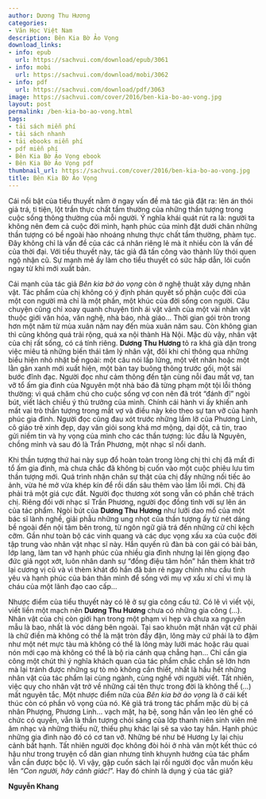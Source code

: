 ```yaml
---
author: Dương Thu Hương
categories:
- Văn Học Việt Nam
description: Bên Kia Bờ Ảo Vọng
download_links:
- info: epub
  url: https://sachvui.com/download/epub/3061
- info: mobi
  url: https://sachvui.com/download/mobi/3062
- info: pdf
  url: https://sachvui.com/download/pdf/3063
image: https://sachvui.com/cover/2016/ben-kia-bo-ao-vong.jpg
layout: post
permalink: /ben-kia-bo-ao-vong.html
tags:
- tải sách miễn phí
- tải sách nhanh
- tải ebooks miễn phí
- pdf miễn phí
- Bên Kia Bờ Ảo Vọng ebook
- Bên Kia Bờ Ảo Vọng pdf
thumbnail_url: https://sachvui.com/cover/2016/ben-kia-bo-ao-vong.jpg
title: Bên Kia Bờ Ảo Vọng
---
```


 <div class="item-desc text-justify"> <p>Cái nổi bật của tiểu thuyết nằm ở ngay vấn đề mà tác giả đặt ra: lên án thói giả trá, ti tiện, lột trần thực chất tầm thường của những thần tượng trong cuộc sống thông thường của mỗi người. Ý nghĩa khái quát rút ra là: người ta không nên đem cả cuộc đời mình, hạnh phúc của mình đặt dưới chân những thần tượng có bề ngoài hào nhoáng nhưng thực chất tầm thường, phàm tục. Đây không chỉ là vấn đề của các cá nhân riêng lẻ mà ít nhiều còn là vấn đề của thời đại. Với tiểu thuyết này, tác giả đã tấn công vào thành lũy thói quen ngộ nhận cũ. Sự mạnh mẽ ấy làm cho tiểu thuyết có sức hấp dẫn, lôi cuốn ngay từ khi mới xuất bản.</p><p>Cái mạnh của tác giả <em>Bên kia bờ ảo vọng</em> còn ở nghệ thuật xây dựng nhân vật. Tác phẩm của chị không có ý định phán quyết số phận cuộc đời của một con người mà chỉ là một phần, một khúc của đời sống con người. Câu chuyện cũng chỉ xoay quanh chuyện tình ái vặt vãnh của một vài nhân vật thuộc giới văn hóa, văn nghệ, nhà báo, nhà giáo… Thời gian gói tròn trong hơn một năm từ mùa xuân năm nay đến mùa xuân năm sau. Còn không gian thì cũng không quá trải rộng, quá xa nội thành Hà Nội. Mặc dù vậy, nhân vật của chị rất sống, có cá tính riêng. <strong>Dương Thu Hương </strong>tỏ ra khá già dặn trong việc miêu tả những biến thái tâm lý nhân vật, đôi khi chỉ thông qua những biểu hiện nhỏ nhặt bề ngoài: một câu nói lấp lửng, một vết nhăn hoặc một lằn gân xanh mới xuất hiện, một bàn tay buông thõng trước gối, một sải bước đĩnh đạc. Người đọc như cảm thông đến tận cùng nỗi đau mất vợ, tan vỡ tổ ấm gia đình của Nguyên một nhà báo đã từng phạm một tội lỗi thông thường: vì quá chăm chú cho cuộc sống vợ con nên đã trót “đánh đĩ” ngòi bút, viết lách chiều ý thủ trưởng của mình. Chính cái hành vi ấy khiến anh mất vai trò thần tượng trong mắt vợ và điều này kéo theo sự tan vỡ của hạnh phúc gia đình. Người đọc cũng đau xót trước những lầm lỡ của Phương Linh, cô giáo trẻ xinh đẹp, dạy văn giỏi song khá mơ mộng, dại dột, cả tin, trao gửi niềm tin và hy vọng của mình cho các thần tượng: lúc đầu là Nguyên, chồng mình và sau đó là Trần Phương, một nhạc sĩ nổi danh.</p><p>Khi thần tượng thứ hai này sụp đổ hoàn toàn trong lòng chị thì chị đã mất đi tổ ấm gia đình, mà chưa chắc đã không bị cuốn vào một cuộc phiêu lưu tìm thần tượng mới. Quá trình nhận chân sự thật của chị đầy những nối tiếc ảo ảnh, vừa hé mở vừa khép kín để rồi dấn sâu thêm vào lầm lỗi mới. Chị đã phải trả một giá cực đắt. Người đọc thương xót song vẫn có phần chê trách chị. Riêng đối với nhạc sĩ Trần Phương, người đọc đồng tình với sự lên án của tác phẩm. Ngòi bút của <strong>Dương Thu Hương</strong> như lưỡi dao mổ của một bác sĩ lành nghề, giải phẫu những ung nhọt của thần tượng ấy từ nét dáng bề ngoài đến nội tâm bên trong, từ ngôn ngữ giả trá đến những cử chỉ kệch cỡm. Gần như toàn bộ các vinh quang và các dục vọng xấu xa của cuộc đời tập trung vào nhân vật nhạc sĩ này. Hắn quyến rũ đàn bà con gái có bài bản, lớp lang, làm tan vỡ hạnh phúc của nhiều gia đình nhưng lại lên giọng đạo đức giả ngọt xớt, luôn nhân danh sự “đồng điệu tâm hồn” hắn thèm khát trở lại cương vị cũ và vì thèm khát đó hắn đã bán rẻ ngay chính nhu cầu tình yêu và hạnh phúc của bản thân mình để sống với mụ vợ xấu xí chỉ vì mụ là cháu của một lãnh đạo cao cấp…</p><p>Nhược điểm của tiểu thuyết này có lẽ ở sự gia công cấu tứ. Có lẽ vì viết vội, viết liền một mạch nên <strong>Dương Thu Hương</strong> chưa có những gia công (…). Nhân vật của chị còn giới hạn trong một phạm vi hẹp và chưa xa nguyên mẫu là bao, nhất là vóc dáng bên ngoài. Tại sao khuôn mặt nhân vật cứ phải là chữ điền mà không có thể là mặt tròn đầy đặn, lông mày cứ phải là to đậm như một nét mực tàu mà không có thể là lông mày lưỡi mác hoặc râu quai nón mới cạo mà không có thể là bộ ria cánh quạ chẳng hạn… Chỉ cần gia công một chút thì ý nghĩa khách quan của tác phẩm chắc chắn sẽ lớn hơn mà lại tránh được những sự tò mò không cần thiết, nhất là hầu hết những nhân vật của tác phẩm lại cùng ngành, cùng nghề với người viết. Tất nhiên, việc quy cho nhân vật trở về những cái tên thực trong đời là không thể (…) mất nguyên tắc. Một nhược điểm nữa của <em>Bên kia bờ ảo vọng </em>là ở cái kết thúc còn có phần vô vọng của nó. Kẻ giả trá trong tác phẩm mặc dù bị cá nhân Phượng, Phương Linh… vạch mặt, hạ bệ, song hắn vẫn leo lên ghế có chức có quyền, vẫn là thần tượng chói sáng của lớp thanh niên sinh viên mê âm nhạc và những thiếu nữ, thiếu phụ khác lại sẽ sa vào tay hắn. Hạnh phúc những gia đình nào đó có cơ tan vỡ. Những bé như bé Hương Ly lại chịu cảnh bất hạnh. Tất nhiên người đọc không đòi hỏi ở nhà văn một kết thúc có hậu như trong truyện cổ dân gian nhưng tính khuynh hướng của tác phẩm vẫn cần được bộc lộ. Vì vậy, gập cuốn sách lại rồi người đọc vẫn muốn kêu lên <em>“Con người, hãy cảnh giác!</em>”. Hay đó chính là dụng ý của tác giả?</p><p><strong>Nguyễn Khang</strong></p> </div>
